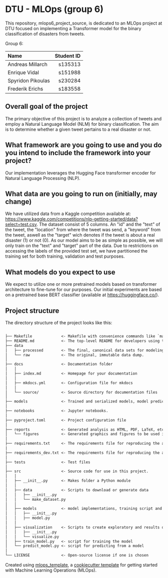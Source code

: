 # DTU - MLOps (group 6) 

This repository, mlops6_project_source, is dedicated to an MLOps project at DTU focused on implementing a Transformer model for the binary classification of disasters from tweets.

Group 6:  

| Name | Student ID |
|:-|-:|
| Andreas Millarch | s135313 |
| Enrique Vidal | s151988 |
| Spyridon Pikoulas | s230284 |  
| Frederik Erichs | s183558 |


## Overall goal of the project

The primary objective of this project is to analyze a collection of tweets and employ a Natural Language Model (NLM) for binary classification. The aim is to determine whether a given tweet pertains to a real disaster or not.

## What framework are you going to use and you do you intend to include the framework into your project?

Our implementation leverages the Hugging Face transformer encoder for Natural Language Processing (NLP).

## What data are you going to run on (initially, may change)
We have utilized data from a Kaggle competition available at: https://www.kaggle.com/competitions/nlp-getting-started/data?select=test.csv. The dataset consist of 5 columns. An "id" and the "text" of the tweet, the "location" from where the tweet was send, a "keyword" from the tweet, aswell as the "target" wich denotes if the tweet is about a real disaster (1) or not (0). As our model aims to be as simple as possible, we will only train on the "text" and "target" part of the data. Due to restrictions on accessing the labels of the provided test set, we have partitioned the training set for both training, validation and test purposes.

## What models do you expect to use

We expect to utilize one or more pretrained models based on transformer architecture to fine-tune for our purposes. Our initial experiments are based on a pretrained base BERT classifier (available at https://huggingface.co/). 

## Project structure

The directory structure of the project looks like this:

```txt

├── Makefile             <- Makefile with convenience commands like `make data` or `make train`
├── README.md            <- The top-level README for developers using this project.
├── data
│   ├── processed        <- The final, canonical data sets for modeling.
│   └── raw              <- The original, immutable data dump.
│
├── docs                 <- Documentation folder
│   │
│   ├── index.md         <- Homepage for your documentation
│   │
│   ├── mkdocs.yml       <- Configuration file for mkdocs
│   │
│   └── source/          <- Source directory for documentation files
│
├── models               <- Trained and serialized models, model predictions, or model summaries
│
├── notebooks            <- Jupyter notebooks.
│
├── pyproject.toml       <- Project configuration file
│
├── reports              <- Generated analysis as HTML, PDF, LaTeX, etc.
│   └── figures          <- Generated graphics and figures to be used in reporting
│
├── requirements.txt     <- The requirements file for reproducing the analysis environment
|
├── requirements_dev.txt <- The requirements file for reproducing the analysis environment
│
├── tests                <- Test files
│
├── src                  <- Source code for use in this project.
│   │
│   ├── __init__.py      <- Makes folder a Python module
│   │
│   ├── data             <- Scripts to download or generate data
│   │   ├── __init__.py
│   │   └── make_dataset.py
│   │
│   ├── models           <- model implementations, training script and prediction script
│   │   ├── __init__.py
│   │   ├── model.py
│   │
│   ├── visualization    <- Scripts to create exploratory and results oriented visualizations
│   │   ├── __init__.py
│   │   └── visualize.py
│   ├── train_model.py   <- script for training the model
│   └── predict_model.py <- script for predicting from a model
│
└── LICENSE              <- Open-source license if one is chosen
```

Created using [mlops_template](https://github.com/SkafteNicki/mlops_template),
a [cookiecutter template](https://github.com/cookiecutter/cookiecutter) for getting
started with Machine Learning Operations (MLOps).
